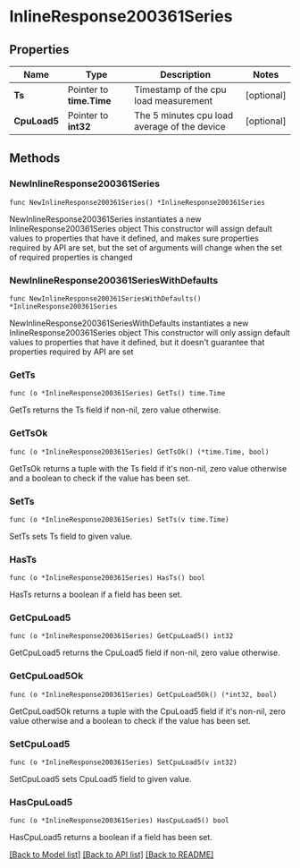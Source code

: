 # InlineResponse200361Series

## Properties

Name | Type | Description | Notes
------------ | ------------- | ------------- | -------------
**Ts** | Pointer to **time.Time** | Timestamp of the cpu load measurement | [optional] 
**CpuLoad5** | Pointer to **int32** | The 5 minutes cpu load average of the device | [optional] 

## Methods

### NewInlineResponse200361Series

`func NewInlineResponse200361Series() *InlineResponse200361Series`

NewInlineResponse200361Series instantiates a new InlineResponse200361Series object
This constructor will assign default values to properties that have it defined,
and makes sure properties required by API are set, but the set of arguments
will change when the set of required properties is changed

### NewInlineResponse200361SeriesWithDefaults

`func NewInlineResponse200361SeriesWithDefaults() *InlineResponse200361Series`

NewInlineResponse200361SeriesWithDefaults instantiates a new InlineResponse200361Series object
This constructor will only assign default values to properties that have it defined,
but it doesn't guarantee that properties required by API are set

### GetTs

`func (o *InlineResponse200361Series) GetTs() time.Time`

GetTs returns the Ts field if non-nil, zero value otherwise.

### GetTsOk

`func (o *InlineResponse200361Series) GetTsOk() (*time.Time, bool)`

GetTsOk returns a tuple with the Ts field if it's non-nil, zero value otherwise
and a boolean to check if the value has been set.

### SetTs

`func (o *InlineResponse200361Series) SetTs(v time.Time)`

SetTs sets Ts field to given value.

### HasTs

`func (o *InlineResponse200361Series) HasTs() bool`

HasTs returns a boolean if a field has been set.

### GetCpuLoad5

`func (o *InlineResponse200361Series) GetCpuLoad5() int32`

GetCpuLoad5 returns the CpuLoad5 field if non-nil, zero value otherwise.

### GetCpuLoad5Ok

`func (o *InlineResponse200361Series) GetCpuLoad5Ok() (*int32, bool)`

GetCpuLoad5Ok returns a tuple with the CpuLoad5 field if it's non-nil, zero value otherwise
and a boolean to check if the value has been set.

### SetCpuLoad5

`func (o *InlineResponse200361Series) SetCpuLoad5(v int32)`

SetCpuLoad5 sets CpuLoad5 field to given value.

### HasCpuLoad5

`func (o *InlineResponse200361Series) HasCpuLoad5() bool`

HasCpuLoad5 returns a boolean if a field has been set.


[[Back to Model list]](../README.md#documentation-for-models) [[Back to API list]](../README.md#documentation-for-api-endpoints) [[Back to README]](../README.md)


